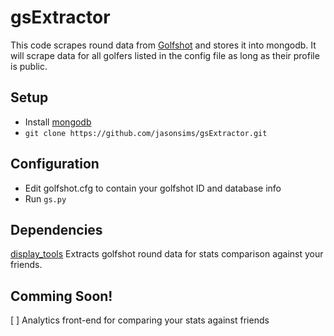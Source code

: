 gsExtractor
===========
This code scrapes round data from [Golfshot](http://golfshot.com/) and stores it into mongodb. It will scrape data for all golfers listed in the config file as long as their profile is public.

Setup
-----
* Install [mongodb](http://www.mongodb.org/downloads)
* `git clone https://github.com/jasonsims/gsExtractor.git`

Configuration
--------------
* Edit golfshot.cfg to contain your golfshot ID and database info
* Run `gs.py`

Dependencies
------------
[display_tools](https://github.com/jasonsims/display_tools)
Extracts golfshot round data for stats comparison against your friends.

Comming Soon!
-------------
[ ] Analytics front-end for comparing your stats against friends
